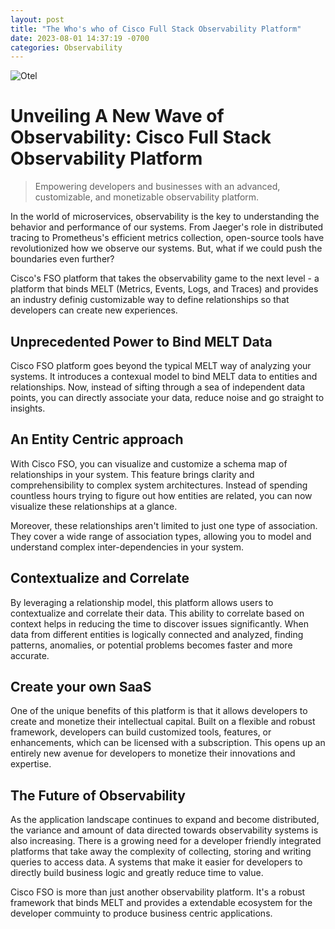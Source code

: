 ```yaml
---
layout: post
title: "The Who's who of Cisco Full Stack Observability Platform"
date: 2023-08-01 14:37:19 -0700
categories: Observability
---
```


![Otel](/assets/img/FSO.png)

# Unveiling A New Wave of Observability: Cisco Full Stack Observability Platform

> Empowering developers and businesses with an advanced, customizable, and monetizable observability platform.

In the world of microservices, observability is the key to understanding the behavior and performance of our systems. From Jaeger's role in distributed tracing to Prometheus's efficient metrics collection, open-source tools have revolutionized how we observe our systems. But, what if we could push the boundaries even further?

Cisco's FSO platform that takes the observability game to the next level - a platform that binds MELT (Metrics, Events, Logs, and Traces) and provides an industry definig customizable way to define relationships so that developers can create new experiences.

## Unprecedented Power to Bind MELT Data

Cisco FSO platform goes beyond the typical MELT way of analyzing your systems. It introduces a contexual model to bind MELT data to entities and relationships. Now, instead of sifting through a sea of independent data points, you can directly associate your data, reduce noise and go straight to insights.

## An Entity Centric approach

With Cisco FSO, you can visualize and customize a schema map of relationships in your system. This feature brings clarity and comprehensibility to complex system architectures. Instead of spending countless hours trying to figure out how entities are related, you can now visualize these relationships at a glance.

Moreover, these relationships aren't limited to just one type of association. They cover a wide range of association types, allowing you to model and understand complex inter-dependencies in your system.

## Contextualize and Correlate

By leveraging a relationship model, this platform allows users to contextualize and correlate their data. This ability to correlate based on context helps in reducing the time to discover issues significantly. When data from different entities is logically connected and analyzed, finding patterns, anomalies, or potential problems becomes faster and more accurate.

## Create your own SaaS

One of the unique benefits of this platform is that it allows developers to create and monetize their intellectual capital. Built on a flexible and robust framework, developers can build customized tools, features, or enhancements, which can be licensed with a subscription. This opens up an entirely new avenue for developers to monetize their innovations and expertise.

## The Future of Observability

As the application landscape continues to expand and become distributed, the variance and amount of data directed towards observability systems is also increasing. There is a growing need for a developer friendly integrated platforms that take away the complexity of collecting, storing and writing queries to access data. A systems that make it easier for developers to directly build business logic and greatly reduce time to value.

Cisco FSO is more than just another observability platform. It's a robust framework that binds MELT and provides a extendable ecosystem for the developer commuinty to produce business centric applications.
